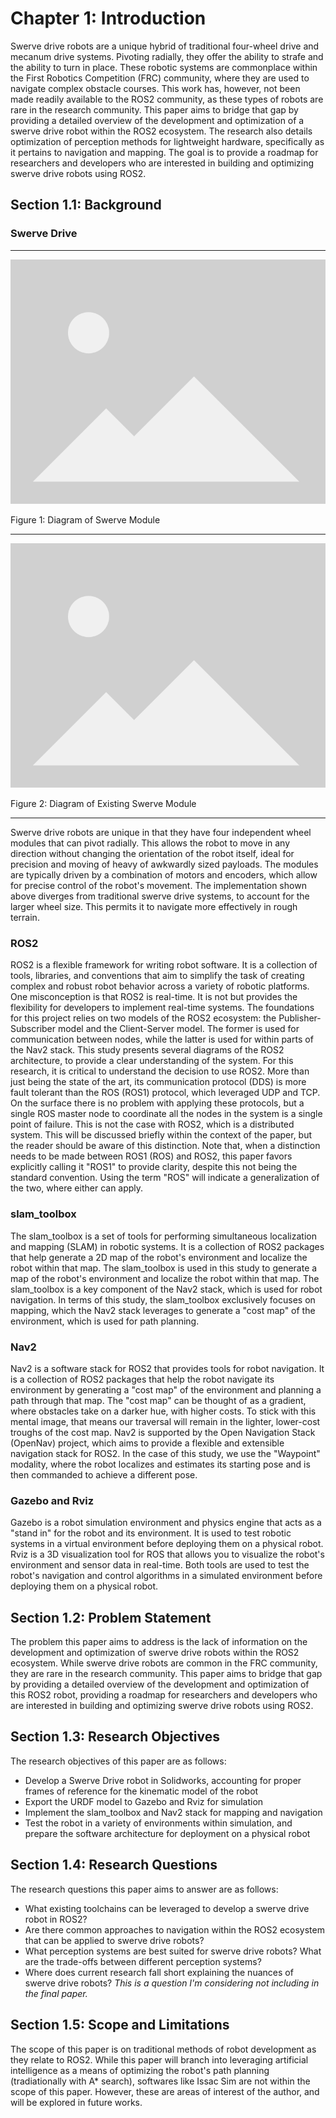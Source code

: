 # Chapter 1: Introduction

Swerve drive robots are a unique hybrid of traditional four-wheel drive and mecanum drive systems. Pivoting radially, they offer the ability to strafe and the ability to turn in place. These robotic systems are commonplace within the First Robotics Competition (FRC) community, where they are used to navigate complex obstacle courses. This work has, however, not been made readily available to the ROS2 community, as these types of robots are rare in the research community. This paper aims to bridge that gap by providing a detailed overview of the development and optimization of a swerve drive robot within the ROS2 ecosystem. The research also details optimization of perception methods for lightweight hardware, specifically as it pertains to navigation and mapping. The goal is to provide a roadmap for researchers and developers who are interested in building and optimizing swerve drive robots using ROS2.

## Section 1.1: Background

### Swerve Drive

---

![Diagram of My Swerve Module](/thesis/assets/placeholder_image.png "Placeholder Image")

Figure 1: Diagram of Swerve Module

---

![Diagram of Existing Swerve Module](/thesis/assets/placeholder_image.png "Placeholder Image")

Figure 2: Diagram of Existing Swerve Module

---

Swerve drive robots are unique in that they have four independent wheel modules that can pivot radially. This allows the robot to move in any direction without changing the orientation of the robot itself, ideal for precision and moving of heavy of awkwardly sized payloads. The modules are typically driven by a combination of motors and encoders, which allow for precise control of the robot's movement. The implementation shown above diverges from traditional swerve drive systems, to account for the larger wheel size. This permits it to navigate more effectively in rough terrain.

### ROS2

ROS2 is a flexible framework for writing robot software. It is a collection of tools, libraries, and conventions that aim to simplify the task of creating complex and robust robot behavior across a variety of robotic platforms. One misconception is that ROS2 is real-time. It is not but provides the flexibility for developers to implement real-time systems. The foundations for this project relies on two models of the ROS2 ecosystem: the Publisher-Subscriber model and the Client-Server model. The former is used for communication between nodes, while the latter is used for within parts of the Nav2 stack. This study presents several diagrams of the ROS2 architecture, to provide a clear understanding of the system. For this research, it is critical to understand the decision to use ROS2. More than just being the state of the art, its communication protocol (DDS) is more fault tolerant than the ROS (ROS1) protocol, which leveraged UDP and TCP. On the surface there is no problem with applying these protocols, but a single ROS master node to coordinate all the nodes in the system is a single point of failure. This is not the case with ROS2, which is a distributed system. This will be discussed briefly within the context of the paper, but the reader should be aware of this distinction. Note that, when a distinction needs to be made between ROS1 (ROS) and ROS2, this paper favors explicitly calling it "ROS1" to provide clarity, despite this not being the standard convention. Using the term "ROS" will indicate a generalization of the two, where either can apply.

### slam_toolbox

The slam_toolbox is a set of tools for performing simultaneous localization and mapping (SLAM) in robotic systems. It is a collection of ROS2 packages that help generate a 2D map of the robot's environment and localize the robot within that map. The slam_toolbox is used in this study to generate a map of the robot's environment and localize the robot within that map. The slam_toolbox is a key component of the Nav2 stack, which is used for robot navigation. In terms of this study, the slam_toolbox exclusively focuses on mapping, which the Nav2 stack leverages to generate a "cost map" of the environment, which is used for path planning.

### Nav2

Nav2 is a software stack for ROS2 that provides tools for robot navigation. It is a collection of ROS2 packages that help the robot navigate its environment by generating a "cost map" of the environment and planning a path through that map. The "cost map" can be thought of as a gradient, where obstacles take on a darker hue, with higher costs. To stick with this mental image, that means our traversal will remain in the lighter, lower-cost troughs of the cost map. Nav2 is supported by the Open Navigation Stack (OpenNav) project, which aims to provide a flexible and extensible navigation stack for ROS2. In the case of this study, we use the "Waypoint" modality, where the robot localizes and estimates its starting pose and is then commanded to achieve a different pose.

### Gazebo and Rviz

Gazebo is a robot simulation environment and physics engine that acts as a "stand in" for the robot and its environment. It is used to test robotic systems in a virtual environment before deploying them on a physical robot. Rviz is a 3D visualization tool for ROS that allows you to visualize the robot's environment and sensor data in real-time. Both tools are used to test the robot's navigation and control algorithms in a simulated environment before deploying them on a physical robot.

## Section 1.2: Problem Statement

The problem this paper aims to address is the lack of information on the development and optimization of swerve drive robots within the ROS2 ecosystem. While swerve drive robots are common in the FRC community, they are rare in the research community. This paper aims to bridge that gap by providing a detailed overview of the development and optimization of this ROS2 robot, providing a roadmap for researchers and developers who are interested in building and optimizing swerve drive robots using ROS2. 

## Section 1.3: Research Objectives

The research objectives of this paper are as follows:

- Develop a Swerve Drive robot in Solidworks, accounting for proper frames of reference for the kinematic model of the robot
- Export the URDF model to Gazebo and Rviz for simulation
- Implement the slam_toolbox and Nav2 stack for mapping and navigation
- Test the robot in a variety of environments within simulation, and prepare the software architecture for deployment on a physical robot

## Section 1.4: Research Questions

The research questions this paper aims to answer are as follows:

- What existing toolchains can be leveraged to develop a swerve drive robot in ROS2?
- Are there common approaches to navigation within the ROS2 ecosystem that can be applied to swerve drive robots?
- What perception systems are best suited for swerve drive robots? What are the trade-offs between different perception systems?
- Where does current research fall short explaining the nuances of swerve drive robots?  _This is a question I'm considering not including in the final paper._

## Section 1.5: Scope and Limitations

The scope of this paper is on traditional methods of robot development as they relate to ROS2. While this paper will branch into leveraging artificial intelligence as a means of optimizing the robot's path planning (tradiationally with A* search), softwares like Issac Sim are not within the scope of this paper. However, these are areas of interest of the author, and will be explored in future works. 


